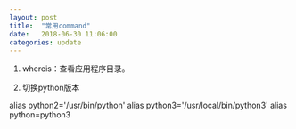 ```yaml
---
layout: post
title:  "常用command"
date:   2018-06-30 11:06:00
categories: update
---
```


1. whereis：查看应用程序目录。

2. 切换python版本

alias python2='/usr/bin/python'
alias python3='/usr/local/bin/python3'
alias python=python3